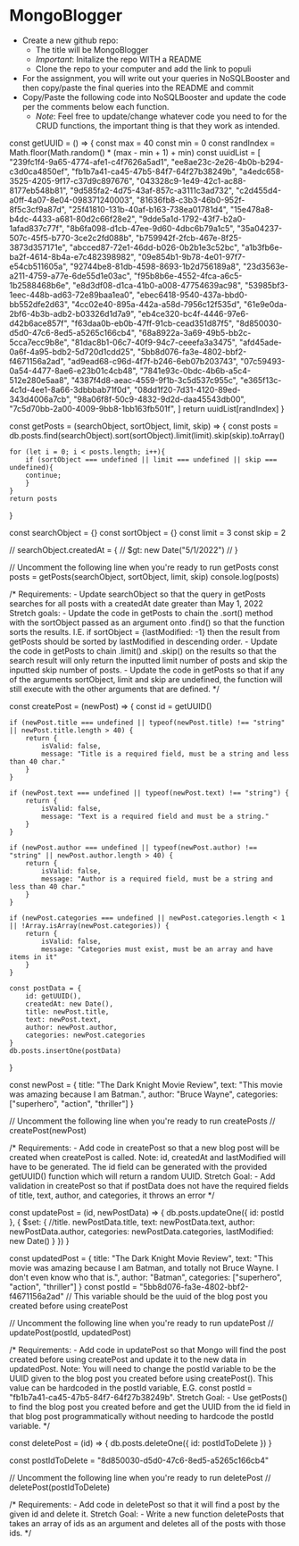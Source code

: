 # MongoBlogger

- Create a new github repo:
	- The title will be MongoBlogger
	- _Important_: Initalize the repo WITH a README
	- Clone the repo to your computer and add the link to populi
- For the assignment, you will write out your queries in NoSQLBooster and then copy/paste the final queries into the README and commit
- Copy/Paste the following code into NoSQLBooster and update the code per the comments below each function. 
	- _Note_: Feel free to update/change whatever code you need to for the CRUD functions, the important thing is that they work as intended.

const getUUID = () => {
    const max = 40
    const min = 0
    const randIndex = Math.floor(Math.random() * (max - min + 1) + min)
    const uuidList = [
        "239fc1f4-9a65-4774-afe1-c4f7626a5ad1",
        "ee8ae23c-2e26-4b0b-b294-c3d0ca4850ef",
        "fb1b7a41-ca45-47b5-84f7-64f27b38249b",
        "a4edc658-3525-4205-9f17-c37d9c897676",
        "043328c9-1e49-42c1-ac88-8177eb548b81",
        "9d585fa2-4d75-43af-857c-a3111c3ad732",
        "c2d455d4-a0ff-4a07-8e04-098371240003",
        "81636fb8-c3b3-46b0-952f-8f5c3cf9a87d",
        "25f41810-131b-40af-b163-738ea01781d4",
        "15e478a8-b4dc-4433-a681-80d2c66f28e2",
        "9dde5a1d-1792-43f7-b2a0-1afad837c77f",
        "8b6fa098-d1cb-47ee-9d60-4dbc6b79a1c5",
        "35a04237-507c-45f5-b770-3ce2c2fd088b",
        "b759942f-2fcb-467e-8f25-3873d357171e",
        "abcced87-72e1-46dd-b026-0b2b1e3c52bc",
        "a1b3fb6e-ba2f-4614-8b4a-e7c482398982",
        "09e854b1-9b78-4e01-97f7-e54cb511605a",
        "92744be8-81db-4598-8693-1b2d756189a8",
        "23d3563e-a211-4759-a77e-6de55d1e03ac",
        "f95b8b6e-4552-4fca-a6c5-1b2588468b6e",
        "e8d3df08-d1ca-41b0-a008-47754639ac98",
        "53985bf3-1eec-448b-ad63-72e89baa1ea0",
        "ebec6418-9540-437a-bbd0-bb552dfe2d63",
        "4cc02e40-895a-442a-a58d-7956c12f535d",
        "61e9e0da-2bf6-4b3b-adb2-b03326d1d7a9",
        "eb4ce320-bc4f-4446-97e6-d42b6ace857f",
        "f63daa0b-eb0b-47ff-91cb-cead351d87f5",
        "8d850030-d5d0-47c6-8ed5-a5265c166cb4",
        "68a8922a-3a69-49b5-bb2c-5cca7ecc9b8e",
        "81dac8b1-06c7-40f9-94c7-ceeefa3a3475",
        "afd45ade-0a6f-4a95-bdb2-5d720d1cdd25",
        "5bb8d076-fa3e-4802-bbf2-f4671156a2ad",
        "ad9ead68-c96d-4f7f-b246-6eb07b203743",
        "07c59493-0a54-4477-8ae6-e23b01c4cb48",
        "7841e93c-0bdc-4b6b-a5c4-512e280e5aa8",
        "4387f4d8-aeac-4559-9f1b-3c5d537c955c",
        "e365f13c-4c1d-4ee1-8a66-3dbbbab71f0d",
        "08dd1f20-7d31-4120-89ed-343d4006a7cb",
        "98a06f8f-50c9-4832-9d2d-daa45543db00",
        "7c5d70bb-2a00-4009-9bb8-1bb163fb501f",
    ]
    return uuidList[randIndex]
}

const getPosts = (searchObject, sortObject, limit, skip) => {
    const posts = db.posts.find(searchObject).sort(sortObject).limit(limit).skip(skip).toArray()
    
    for (let i = 0; i < posts.length; i++){    
        if (sortObject === undefined || limit === undefined || skip === undefined){
        continue;
        }
    }
    return posts
}

const searchObject = {}
const sortObject = {}
const limit = 3
const skip = 2

// searchObject.createdAt = {
//         $gt: new Date("5/1/2022")
// }

// Uncomment the following line when you're ready to run getPosts
const posts = getPosts(searchObject, sortObject, limit, skip)
console.log(posts)


   

/* 
Requirements:
    - Update searchObject so that the query in getPosts searches for all posts with a createdAt date greater than May 1, 2022
Stretch goals: 
    - Update the code in getPosts to chain the .sort() method with the sortObject passed as an argument onto .find() so that the 
        function sorts the results. I.E. if sortObject = {lastModified: -1} then the result from getPosts should be sorted by 
        lastModified in descending order.
    - Update the code in getPosts to chain .limit() and .skip() on the results so that the search result will only return the 
        inputted limit number of posts and skip the inputted skip number of posts.
    - Update the code in getPosts so that if any of the arguments sortObject, limit and skip are undefined, the function will 
        still execute with the other arguments that are defined.
*/

const createPost = (newPost) => {
    const id = getUUID()

    if (newPost.title === undefined || typeof(newPost.title) !== "string" || newPost.title.length > 40) {
        return {
            isValid: false,
            message: "Title is a required field, must be a string and less than 40 char."
        }
    }
    
    if (newPost.text === undefined || typeof(newPost.text) !== "string") {
        return {
            isValid: false,
            message: "Text is a required field and must be a string."
        }
    }
    
    if (newPost.author === undefined || typeof(newPost.author) !== "string" || newPost.author.length > 40) {
        return {
            isValid: false,
            message: "Author is a required field, must be a string and less than 40 char."
        }
    }
    
    if (newPost.categories === undefined || newPost.categories.length < 1 || !Array.isArray(newPost.categories)) {
        return {
            isValid: false,
            message: "Categories must exist, must be an array and have items in it"
        }
    }

    const postData = {
        id: getUUID(),
        createdAt: new Date(),
        title: newPost.title,
        text: newPost.text,
        author: newPost.author,
        categories: newPost.categories
    }
    db.posts.insertOne(postData)
}

const newPost = {
    title: "The Dark Knight Movie Review",
    text: "This movie was amazing because I am Batman.",
    author: "Bruce Wayne",
    categories: ["superhero", "action", "thriller"]
}

// Uncomment the following line when you're ready to run createPosts
// createPost(newPost)

/*
Requirements:
    - Add code in createPost so that a new blog post will be created when createPost is called.
    Note: id, createdAt and lastModified will have to be generated. The id field can be generated with the provided getUUID() 
        function which will return a random UUID.
Stretch Goal: 
    - Add validation in createPost so that if postData does not have the required fields of title, text, author, and categories, 
        it throws an error
*/

const updatePost = (id, newPostData) => {
    db.posts.updateOne({
        id: postId
    }, {
        $set: {
            //title. newPostData.title,
            text: newPostData.text,
            author: newPostData.author,
            categories: newPostData.categories,
            lastModified: new Date()
        }
    })
}

const updatedPost = {
    title: "The Dark Knight Movie Review",
    text: "This movie was amazing because I am Batman, and totally not Bruce Wayne. I don't even know who that is.",
    author: "Batman",
    categories: ["superhero", "action", "thriller"]
}
const postId = "5bb8d076-fa3e-4802-bbf2-f4671156a2ad" // This variable should be the uuid of the blog post you created before using createPost

// Uncomment the following line when you're ready to run updatePost
// updatePost(postId, updatedPost)

/*
Requirements:
    - Add code in updatePost so that Mongo will find the post created before using createPost and update it to the new data 
        in updatedPost. 
    Note: You will need to change the postId variable to be the UUID given to the blog post you created before using createPost(). 
        This value can be hardcoded in the postId variable, E.G. const postId = "fb1b7a41-ca45-47b5-84f7-64f27b38249b".
Stretch Goal:
    - Use getPosts() to find the blog post you created before and get the UUID from the id field in that blog post 
        programmatically without needing to hardcode the postId variable. 
*/

const deletePost = (id) => {
    db.posts.deleteOne({
    id: postIdToDelete
})
}

const postIdToDelete = "8d850030-d5d0-47c6-8ed5-a5265c166cb4"

// Uncomment the following line when you're ready to run deletePost
// deletePost(postIdToDelete)

/*
Requirements:
    - Add code in deletePost so that it will find a post by the given id and delete it.
Stretch Goal:
    - Write a new function deletePosts that takes an array of ids as an argument and deletes all of the posts with those ids.
*/















 

